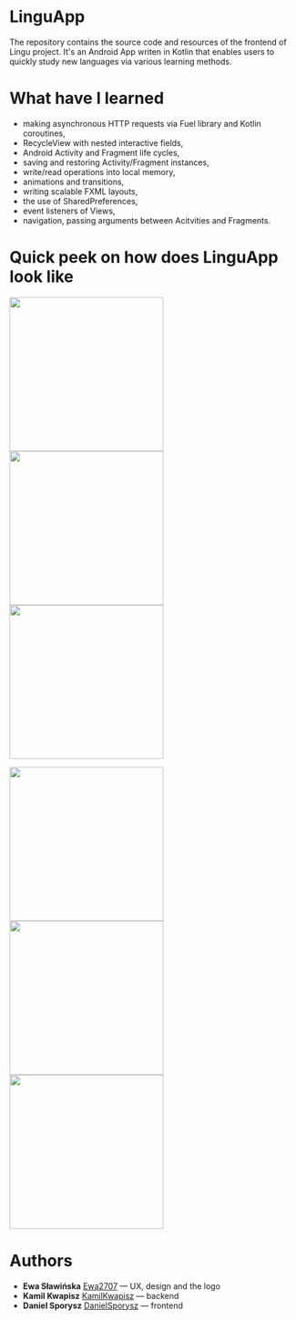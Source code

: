 # LinguApp

The repository contains the source code and resources of the frontend of Lingu project. It's an Android App writen in Kotlin that enables users to quickly study new languages via various learning methods.

# What have I learned
* making asynchronous HTTP requests via Fuel library and Kotlin coroutines,
* RecycleView with nested interactive fields,
* Android Activity and Fragment life cycles,
* saving and restoring Activity/Fragment instances,
* write/read operations into local memory,
* animations and transitions,
* writing scalable FXML layouts,
* the use of SharedPreferences,
* event listeners of Views,
* navigation, passing arguments between Acitvities and Fragments.

# Quick peek on how does LinguApp look like

<p float="left">
  <img src="GitHubImages/welcome.jpg" width="270">
  <img src="GitHubImages/abc.jpg" width="270">
  <img src="GitHubImages/abc_result.jpg" width="270">
</p>
<p float="left">
<img src="GitHubImages/quiz.jpg" width="270">
<img src="GitHubImages/quiz_result.jpg" width="270">
<img src="GitHubImages/translate.jpg" width="270">
</p>

# Authors 
* **Ewa Sławińska** [Ewa2707](github.com/Ewa2707) — UX, design and the logo
* **Kamil Kwapisz** [KamilKwapisz](github.com/KamilKwapisz) — backend
* **Daniel Sporysz** [DanielSporysz](github.com/DanielSporysz) — frontend
